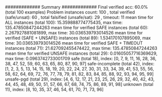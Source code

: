 ############# Summary #############
Final verified acc: 60.0% (total 100 examples)
Problem instances count: 100 , total verified (safe/unsat): 60 , total falsified (unsafe/sat): 29 , timeout: 11
mean time for ALL instances (total 100): 15.359888774775435, max time: 135.47850847244263
mean time for verified SAFE instances (total 60): 2.267927881081899, max time: 30.036539793014526
mean time for verified (SAFE + UNSAFE) instances (total 89): 1.534170107895069, max time: 30.036539793014526
mean time for verified SAFE + TIMEOUT instances (total 71): 21.627092455474422, max time: 135.47850847244263
mean time for verified UNSAFE instances (total 29): 0.01605057716369629, max time: 0.0963742733001709
safe (total 18), index: [0, 7, 9, 11, 16, 28, 36, 38, 47, 52, 59, 60, 63, 65, 80, 87, 90, 97]
safe-incomplete (total 42), index: [1, 2, 3, 5, 13, 14, 15, 18, 19, 20, 22, 24, 27, 30, 31, 33, 34, 39, 41, 53, 55, 56, 58, 62, 64, 69, 72, 76, 77, 78, 79, 81, 82, 83, 84, 85, 88, 92, 93, 94, 95, 99]
unsafe-pgd (total 29), index: [4, 6, 12, 17, 21, 23, 25, 26, 29, 32, 40, 42, 43, 44, 45, 48, 49, 50, 51, 57, 66, 67, 68, 74, 75, 86, 89, 91, 98]
unknown (total 11), index: [8, 10, 35, 37, 46, 54, 61, 70, 71, 73, 96]
